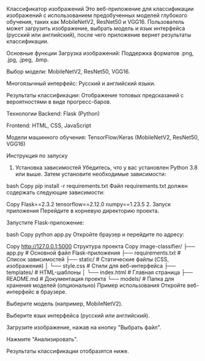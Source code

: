 Классификатор изображений
Это веб-приложение для классификации изображений с использованием предобученных моделей глубокого обучения, таких как MobileNetV2, ResNet50 и VGG16. Пользователь может загрузить изображение, выбрать модель и язык интерфейса (русский или английский), после чего приложение вернет результаты классификации.

Основные функции
Загрузка изображений: Поддержка форматов .png, .jpg, .jpeg, .bmp.

Выбор модели: MobileNetV2, ResNet50, VGG16.

Многоязычный интерфейс: Русский и английский языки.

Результаты классификации: Отображение топовых предсказаний с вероятностями в виде прогресс-баров.

Технологии
Backend: Flask (Python)

Frontend: HTML, CSS, JavaScript

Модели машинного обучения: TensorFlow/Keras (MobileNetV2, ResNet50, VGG16)

Инструкция по запуску
1. Установка зависимостей
Убедитесь, что у вас установлен Python 3.8 или выше. Затем установите необходимые зависимости:

bash
Copy
pip install -r requirements.txt
Файл requirements.txt должен содержать следующие зависимости:

Copy
Flask==2.3.2
tensorflow==2.12.0
numpy==1.23.5
2. Запуск приложения
Перейдите в корневую директорию проекта.

Запустите Flask-приложение:

bash
Copy
python app.py
Откройте браузер и перейдите по адресу:

Copy
http://127.0.0.1:5000
Структура проекта
Copy
image-classifier/
├── app.py                  # Основной файл Flask-приложения
├── requirements.txt        # Список зависимостей
├── static/                 # Статические файлы (CSS, изображения)
│   └── style.css           # Стили для веб-интерфейса
├── templates/              # HTML-шаблоны
│   └── index.html          # Главная страница
├── README.md               # Документация проекта
└── models/                 # Папка для хранения моделей (опционально)
Пример использования
Откройте веб-интерфейс в браузере.

Выберите модель (например, MobileNetV2).

Выберите язык интерфейса (русский или английский).

Загрузите изображение, нажав на кнопку "Выбрать файл".

Нажмите "Анализировать".

Результаты классификации отобразятся ниже.

